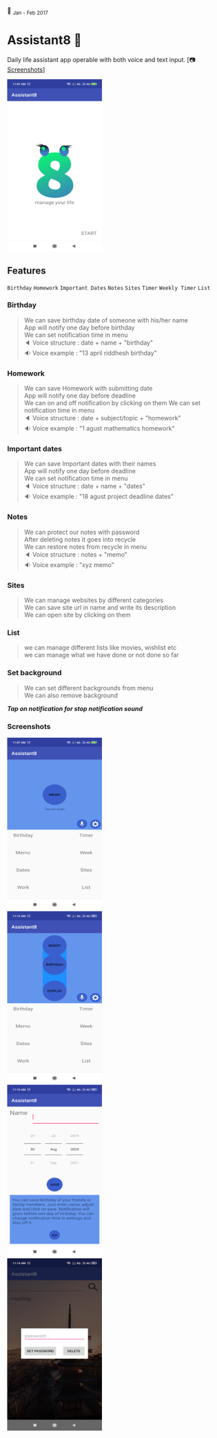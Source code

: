 :construction: <sub>Jan - Feb 2017</sub>
# Assistant8 :iphone: 

Daily life assistant app operable with both voice and text input. [:camera: [Screenshots](https://github.com/snakode/Assistant8/blob/master/README.md#screenshots)] 

<img src="https://github.com/riddhesh-jangid/Assistant8/blob/master/app/src/main/res/screenshots/Welcome.png" height="400px" width="220px" />


## Features

`Birthday` 
`Homework`
`Important Dates`
`Notes`
`Sites`
`Timer`
`Weekly Timer`
`List`

### Birthday

> We can save birthday date of someone with his/her name <br/>
> App will notify one day before birthday <br/>
> We can set notification time in menu <br/>
> :speaker: Voice structure : date + name + "birthday" <br/>
> :sound: Voice example : "13 april riddhesh birthday"

### Homework

> We can save Homework with submitting date <br/>
> App will notify one day before deadline <br/>
> We can on and off notification by clicking on them
> We can set notification time in menu <br/>
> :speaker: Voice structure : date + subject/topic + "homework" <br/>
> :sound: Voice example : "1 agust mathematics homework"

### Important dates

> We can save Important dates with their names <br/>
> App will notify one day before deadline <br/>
> We can set notification time in menu <br/>
> :speaker: Voice structure : date + name + "dates" <br/>
> :sound: Voice example : "18 agust project deadline dates"

### Notes

> We can protect our notes with password <br/>
> After deleting notes it goes into recycle <br/>
> We can restore notes from recycle in menu <br/>
> :speaker: Voice structure : notes + "memo" <br/>
> :sound: Voice example : "xyz memo"

### Sites

> We can manage websites by different categories <br/>
> We can save site url in name and write its description <br/>
> We can open site by clicking on them <br/>

### List

> we can manage different lists like movies, wishlist etc <br/>
> we can manage what we have done or not done so far <br/>

### Set background

> We can set different backgrounds from menu <br/>
> We can also remove background

***Tap on notification for stop notification sound***

### Screenshots

<img src="https://github.com/riddhesh-jangid/Assistant8/blob/master/app/src/main/res/screenshots/Home%20page%201.png" height="400px" width="220px" /> <br/>
<img src="https://github.com/riddhesh-jangid/Assistant8/blob/master/app/src/main/res/screenshots/Home%20page%202.png" height="400px" width="220px" /> <br/>
<img src="https://github.com/riddhesh-jangid/Assistant8/blob/master/app/src/main/res/screenshots/Birthday.png" height="400px" width="220px" /> <br/>
<img src="https://github.com/riddhesh-jangid/Assistant8/blob/master/app/src/main/res/screenshots/Password.png" height="400px" width="220px" /> <br/>


